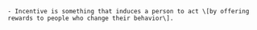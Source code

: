 	- Incentive is something that induces a person to act \[by offering rewards to people who change their behavior\].